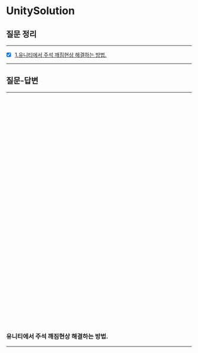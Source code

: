 # UnitySolution
## 질문 정리
*****
- [x] [1.유니티에서 주석 깨짐현상 해결하는 방법.](#1.유니티에서-주석-깨짐현상-해결하는-방법.)
*****
## 질문-답변
*****
<br><br><br><br><br><br><br><br><br><br><br><br><br><br><br><br><br><br><br><br><br><br><br><br><br><br><br><br><br><br><br><br><br><br><br><br>
### 유니티에서 주석 깨짐현상 해결하는 방법.
> 
*****
